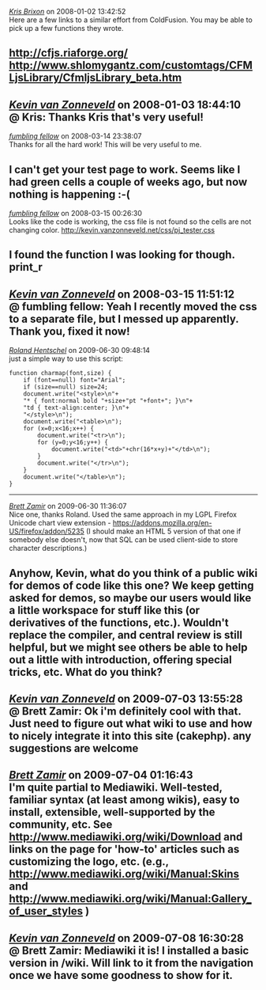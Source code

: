 *[Kris Brixon]()* on 2008-01-02 13:42:52  
Here are a few links to a similar effort from ColdFusion. You may be able to pick up a few functions they wrote.

http://cfjs.riaforge.org/
http://www.shlomygantz.com/customtags/CFMLjsLibrary/CfmljsLibrary_beta.htm
---------------------------------------
*[Kevin van Zonneveld](http://kevin.vanzonneveld.net)* on 2008-01-03 18:44:10  
@ Kris: Thanks Kris that's very useful!
---------------------------------------
*[fumbling fellow]()* on 2008-03-14 23:38:07  
Thanks for all the hard work!
This will be very useful to me.

I can't get your test page to work.
Seems like I had green cells a couple of weeks ago, but now nothing is happening :-(
---------------------------------------
*[fumbling fellow]()* on 2008-03-15 00:26:30  
Looks like the code is working, the css file is not found so the cells are not changing color.
http://kevin.vanzonneveld.net/css/pj_tester.css

I found the function I was looking for though.
print_r
---------------------------------------
*[Kevin van Zonneveld](http://kevin.vanzonneveld.net)* on 2008-03-15 11:51:12  
@ fumbling fellow: Yeah I recently moved the css to a separate file, but I messed up apparently. Thank you, fixed it now!
---------------------------------------
*[Roland Hentschel]()* on 2009-06-30 09:48:14  
just a simple way to use this script:
 
```
function charmap(font,size) {
	if (font==null) font="Arial";
	if (size==null) size=24;
	document.write("<style>\n"+
	"* { font:normal bold "+size+"pt "+font+"; }\n"+
	"td { text-align:center; }\n"+
	"</style>\n");
	document.write("<table>\n");
	for (x=0;x<16;x++) {
		document.write("<tr>\n");
		for (y=0;y<16;y++) {
			document.write("<td>"+chr(16*x+y)+"</td>\n");
		}
		document.write("</tr>\n");
	}
	document.write("</table>\n");
}
```
---------------------------------------
*[Brett Zamir](http://brett-zamir.me)* on 2009-06-30 11:36:07  
Nice one, thanks Roland. Used the same approach in my LGPL Firefox Unicode chart view extension - https://addons.mozilla.org/en-US/firefox/addon/5235 (I should make an HTML 5 version of that one if somebody else doesn't, now that SQL can be used client-side to store character descriptions.)

Anyhow, Kevin, what do you think of a public wiki for demos of code like this one? We keep getting asked for demos, so maybe our users would like a little workspace for stuff like this (or derivatives of the functions, etc.). Wouldn't replace the compiler, and central review is still helpful, but we might see others be able to help out a little with introduction, offering special tricks, etc. What do you think?
---------------------------------------
*[Kevin van Zonneveld](http://kevin.vanzonneveld.net)* on 2009-07-03 13:55:28  
@ Brett Zamir: Ok i'm definitely cool with that. Just need to figure out what wiki to use and how to nicely integrate it into this site (cakephp). any suggestions are welcome
---------------------------------------
*[Brett Zamir](http://brett-zamir.me)* on 2009-07-04 01:16:43  
I'm quite partial to Mediawiki. Well-tested, familiar syntax (at least among wikis), easy to install, extensible, well-supported by the community, etc. See http://www.mediawiki.org/wiki/Download and links on the page for 'how-to' articles such as customizing the logo, etc. (e.g., http://www.mediawiki.org/wiki/Manual:Skins and  http://www.mediawiki.org/wiki/Manual:Gallery_of_user_styles )
---------------------------------------
*[Kevin van Zonneveld](http://kevin.vanzonneveld.net)* on 2009-07-08 16:30:28  
@ Brett Zamir: Mediawiki it is! I installed a basic version in /wiki. Will link to it from the navigation once we have some goodness to show for it.
---------------------------------------
